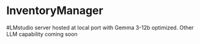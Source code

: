 # InventoryManager

#LMstudio server hosted at local port with Gemma 3-12b optimized. Other LLM capability coming soon
